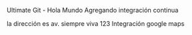 Ultimate Git - Hola Mundo
Agregando integración continua

la dirección es av. siempre viva 123
Integración google maps